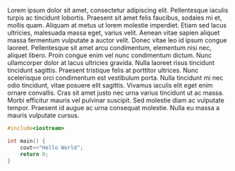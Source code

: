 Lorem ipsum dolor sit amet, consectetur adipiscing elit.
Pellentesque iaculis turpis ac tincidunt lobortis.
Praesent sit amet felis faucibus, sodales mi et, mollis quam.
Aliquam at metus ut lorem molestie imperdiet.
Etiam sed lacus ultricies, malesuada massa eget, varius velit.
Aenean vitae sapien aliquet massa fermentum vulputate a auctor velit.
Donec vitae leo id ipsum congue laoreet.
Pellentesque sit amet arcu condimentum, elementum nisi nec, aliquet libero.
Proin congue enim vel nunc condimentum dictum.
Nunc ullamcorper dolor at lacus ultricies gravida.
Nulla laoreet risus tincidunt tincidunt sagittis.
Praesent tristique felis at porttitor ultrices.
Nunc scelerisque orci condimentum est vestibulum porta.
Nulla tincidunt mi nec odio tincidunt, vitae posuere elit sagittis.
Vivamus iaculis elit eget enim ornare convallis.
Cras sit amet justo nec urna varius tincidunt ut ac massa.
Morbi efficitur mauris vel pulvinar suscipit.
Sed molestie diam ac vulputate tempor.
Praesent id augue ac urna consequat molestie.
Nulla eu massa a mauris vulputate cursus.

[same-as-file]: <> (reference.cpp)
```cpp
#include<iostream>

int main() {
    cout<<"Hello World";
    return 0;
}
```